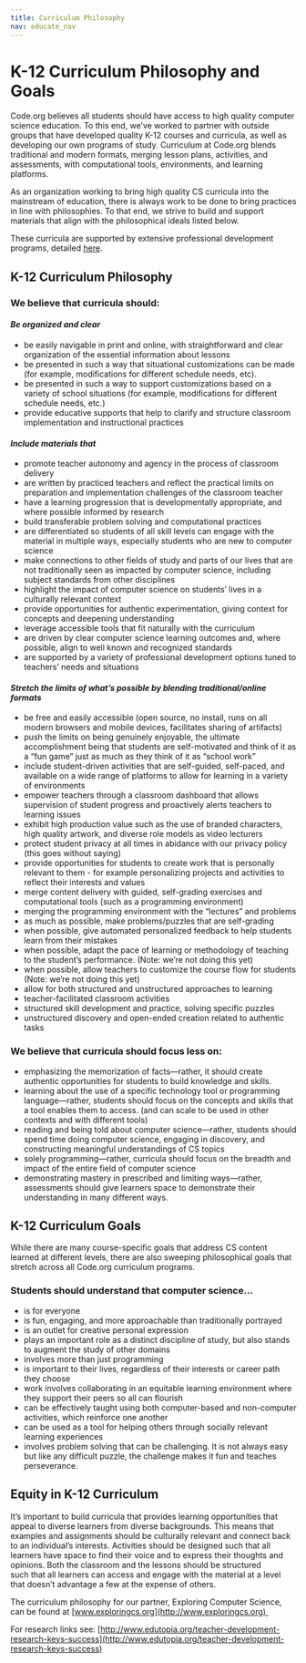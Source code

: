```yaml
---
title: Curriculum Philosophy
nav: educate_nav
---
```



# K-12 Curriculum Philosophy and Goals

Code.org believes all students should have access to high quality computer science education. To this end, we’ve worked to partner with outside groups that have developed quality K-12 courses and curricula, as well as developing our own programs of study. Curriculum at Code.org blends traditional and modern formats, merging lesson plans, activities, and assessments, with computational tools, environments, and learning platforms.

As an organization working to bring high quality CS curricula into the mainstream of education, there is always work to be done to bring practices in line with philosophies. To that end, we strive to build and support materials that align with the philosophical ideals listed below.

These curricula are supported by extensive professional development programs, detailed [here](/educate/professional-development-philosophy).

## K-12 Curriculum Philosophy

### We believe that curricula should:

#### *Be organized and clear*

- be easily navigable in print and online, with straightforward and clear organization of the essential information about lessons
- be presented in such a way that situational customizations can be made (for example, modifications for different schedule needs, etc).
- be presented in such a way to support customizations based on a variety of school situations (for example, modifications for different schedule needs, etc.)
- provide educative supports that help to clarify and structure classroom implementation and instructional practices

#### *Include materials that*

- promote teacher autonomy and agency in the process of classroom delivery
- are written by practiced teachers and reflect the practical limits on preparation and implementation challenges of the classroom teacher
- have a learning progression that is developmentally appropriate, and where possible informed by research
- build transferable problem solving and computational practices
- are differentiated so students of all skill levels can engage with the material in multiple ways, especially students who are new to computer science
- make connections to other fields of study and parts of our lives that are not traditionally seen as impacted by computer science, including subject standards from other disciplines
- highlight the impact of computer science on students’ lives in a culturally relevant context
- provide opportunities for authentic experimentation, giving context for concepts and deepening understanding
- leverage accessible tools that fit naturally with the curriculum
- are driven by clear computer science learning outcomes and, where possible, align to well known and recognized standards
- are supported by a variety of professional development options tuned to teachers’ needs and situations

#### *Stretch the limits of what’s possible by blending traditional/online formats* 

- be free and easily accessible (open source, no install, runs on all modern browsers and mobile devices, facilitates sharing of artifacts)
- push the limits on being genuinely enjoyable, the ultimate accomplishment being that students are self-motivated and think of it as a “fun game” just as much as they think of it as “school work”
- include student-driven activities that are self-guided, self-paced, and available on a wide range of platforms to allow for learning in a variety of environments
- empower teachers through a classroom dashboard that allows supervision of student progress and proactively alerts teachers to learning issues
- exhibit high production value such as the use of branded characters, high quality artwork, and diverse role models as video lecturers
- protect student privacy at all times in abidance with our privacy policy (this goes without saying)
- provide opportunities for students to create work that is personally relevant to them - for example personalizing projects and activities to reflect their interests and values
- merge content delivery with guided, self-grading exercises and computational tools (such as a programming environment)
 - merging the programming environment with the “lectures” and problems
 - as much as possible, make problems/puzzles that are self-grading
 - when possible, give automated personalized feedback to help students learn from their mistakes
 - when possible, adapt the pace of learning or methodology of teaching to the student’s performance. (Note: we’re not doing this yet)
 - when possible, allow teachers to customize the course flow for students (Note: we’re not doing this yet)
- allow for both structured and unstructured approaches to learning
 - teacher-facilitated classroom activities
 - structured skill development and practice, solving specific puzzles
 - unstructured discovery and open-ended creation related to authentic tasks


### We believe that curricula should focus less on:

- emphasizing the memorization of facts—rather, it should create authentic opportunities for students to build knowledge and skills.
- learning about the use of a specific technology tool or programming language—rather, students should focus on the concepts and skills that a tool enables them to access. (and can scale to be used in other contexts and with different tools)
- reading and being told about computer science—rather, students should spend time doing computer science, engaging in discovery, and constructing meaningful understandings of CS topics
- solely programming—rather, curricula should focus on the breadth and impact of the entire field of computer science
- demonstrating mastery in prescribed and limiting ways—rather, assessments should give learners space to demonstrate their understanding in many different ways.

## K-12 Curriculum Goals

While there are many course-specific goals that address CS content learned at different levels, there are also sweeping philosophical goals that stretch across all Code.org curriculum programs.

### Students should understand that computer science...

- is for everyone
- is fun, engaging, and more approachable than traditionally portrayed 
- is an outlet for creative personal expression
- plays an important role as a distinct discipline of study, but also stands to augment the study of other domains
- involves more than just programming
- is important to their lives, regardless of their interests or career path they choose
- work involves collaborating in an equitable learning environment where they support their peers so all can flourish
- can be effectively taught using both computer-based and non-computer activities, which reinforce one another
- can be used as a tool for helping others through socially relevant learning experiences
- involves problem solving that can be challenging. It is not always easy but like any difficult puzzle, the challenge makes it fun and teaches perseverance. 

## Equity in K-12 Curriculum

It’s important to build curricula that provides learning opportunities that appeal to diverse learners from diverse backgrounds. This means that examples and assignments should be culturally relevant and connect back to an individual’s interests. Activities should be designed such that all learners have space to find their voice and to express their thoughts and opinions. Both the classroom and the lessons should be structured such that all learners can access and engage with the material at a level that doesn’t advantage a few at the expense of others.

The curriculum philosophy for our partner, Exploring Computer Science, can be found at [www.exploringcs.org](http://www.exploringcs.org) 

For research links see: [http://www.edutopia.org/teacher-development-research-keys-success](http://www.edutopia.org/teacher-development-research-keys-success)
